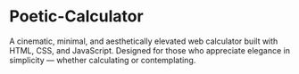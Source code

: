 # Poetic-Calculator
A cinematic, minimal, and aesthetically elevated web calculator built with HTML, CSS, and JavaScript. Designed for those who appreciate elegance in simplicity — whether calculating or contemplating.
